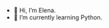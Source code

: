 - 👋 Hi, I’m Elena.
- 🌱 I’m currently learning Python.

<!---
dada89050427/dada89050427 is a ✨ special ✨ repository because its `README.md` (this file) appears on your GitHub profile.
You can click the Preview link to take a look at your changes.
--->
